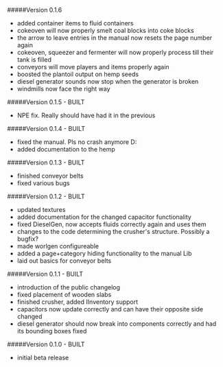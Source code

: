 #####Version 0.1.6
- added container items to fluid containers
- cokeoven will now properly smelt coal blocks into coke blocks
- the arrow to leave entries in the manual now resets the page number again
- cokeoven, squeezer and fermenter will now properly process till their tank is filled
- conveyors will move players and items properly again
- boosted the plantoil output on hemp seeds
- diesel generator sounds now stop when the generator is broken
- windmills now face the right way

#####Version 0.1.5 - BUILT
- NPE fix. Really should have had it in the previous

#####Version 0.1.4 - BUILT
- fixed the manual. Pls no crash anymore D:
- added documentation to the hemp

#####Version 0.1.3 - BUILT
- finished conveyor belts
- fixed various bugs

#####Version 0.1.2 - BUILT
- updated textures
- added documentation for the changed capacitor functionality
- fixed DieselGen, now accepts fluids correctly again and uses them
- changes to the code determining the crusher's structure. Possibly a bugfix?
- made worlgen configureable
- added a page+category hiding functionality to the manual Lib
- laid out basics for conveyor belts

#####Version 0.1.1 - BUILT
- introduction of the public changelog
- fixed placement of wooden slabs
- finished crusher, added IInventory support
- capacitors now update correctly and can have their opposite side changed
- diesel generator should now break into components correctly and had its bounding boxes fixed

#####Version 0.1.0 - BUILT
- initial beta release 